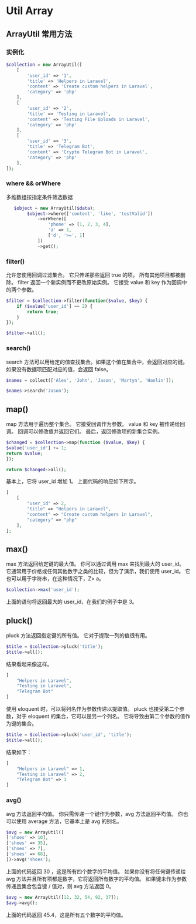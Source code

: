 # Util Array 

## ArrayUtil 常用方法

### 实例化
```php
$collection = new ArrayUtil([
    [
        'user_id' => '1',
        'title' => 'Helpers in Laravel',
        'content' => 'Create custom helpers in Laravel',
        'category' => 'php'
    ],
    [
        'user_id' => '2',
        'title' => 'Testing in Laravel',
        'content' => 'Testing File Uploads in Laravel',
        'category' => 'php'
    ],
    [
        'user_id' => '3',
        'title' => 'Telegram Bot',
        'content' => 'Crypto Telegram Bot in Laravel',
        'category' => 'php'
    ],
]);
```

### where && orWhere
多维数组按指定条件筛选数据
```php
   $object = new ArrayUtil($data);
        $object->where(['content', 'like', 'testValid'])
            ->orWhere([
                'phone' => [1, 2, 3, 4],
                'a' => 1,
                ['d', '>=', 1]
            ])
            ->get();
```

### filter()
允许您使用回调过滤集合。 它只传递那些返回 true 的项。 所有其他项目都被删除。 filter 返回一个新实例而不更改原始实例。 它接受 value 和 key 作为回调中的两个参数。
```php
$filter = $collection->filter(function($value, $key) {
    if ($value['user_id'] == 2) {
        return true;
    }
});

$filter->all();
```

### search()
search 方法可以用给定的值查找集合。如果这个值在集合中，会返回对应的键。如果没有数据项匹配对应的值，会返回 false。

```php
$names = collect(['Alex', 'John', 'Jason', 'Martyn', 'Hanlin']);

$names->search('Jason');
```

## map()
map 方法用于遍历整个集合。 它接受回调作为参数。 value 和 key 被传递给回调。 回调可以修改值并返回它们。 最后，返回修改项的新集合实例。

```php
$changed = $collection->map(function ($value, $key) {
$value['user_id'] += 1;
return $value;
});

return $changed->all();
```
基本上，它将 user_id 增加 1。
上面代码的响应如下所示。


```php
[
    [
        "user_id" => 2,
        "title" => "Helpers in Laravel",
        "content" => "Create custom helpers in Laravel",
        "category" => "php"
    ],
];
```

## max()
max 方法返回给定键的最大值。 你可以通过调用 max 来找到最大的 user_id。 它通常用于价格或任何其他数字之类的比较，但为了演示，我们使用 user_id。 它也可以用于字符串，在这种情况下，Z> a。

```php
$collection->max('user_id');
```
上面的语句将返回最大的 user_id，在我们的例子中是 3。

## pluck()
pluck 方法返回指定键的所有值。 它对于提取一列的值很有用。

```php
$title = $collection->pluck('title');
$title->all();
```
结果看起来像这样。

```php
[
    "Helpers in Laravel",
    "Testing in Laravel",
    "Telegram Bot"
]
```
使用 eloquent 时，可以将列名作为参数传递以提取值。 pluck 也接受第二个参数，对于 eloquent 的集合，它可以是另一个列名。 它将导致由第二个参数的值作为键的集合。

```php
$title = $collection->pluck('user_id', 'title');
$title->all();
```
结果如下：


```php
[
    "Helpers in Laravel" => 1,
    "Testing in Laravel" => 2,
    "Telegram Bot" => 3
]
```


### avg()
avg 方法返回平均值。 你只需传递一个键作为参数，avg 方法返回平均值。 你也可以使用 average 方法，它基本上是 avg 的别名。

```php
$avg = new ArrayUtil([
['shoes' => 10],
['shoes' => 35],
['shoes' => 7],
['shoes' => 68],
])->avg('shoes');
```
上面的代码返回 30 ，这是所有四个数字的平均值。 如果你没有将任何键传递给 avg 方法并且所有项都是数字，它将返回所有数字的平均值。 如果键未作为参数传递且集合包含键 / 值对，则 avg 方法返回 0。

```php
$avg = new ArrayUtil([12, 32, 54, 92, 37]);
$avg->avg();
```
上面的代码返回 45.4，这是所有五个数字的平均值。

